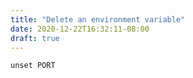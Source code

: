 ```yaml
---
title: "Delete an environment variable"
date: 2020-12-22T16:32:11-08:00
draft: true
---
```


```
unset PORT
```
